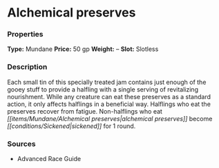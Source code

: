 ﻿---
Title: "Alchemical preserves"
Type: "Mundane"
Price: "50 gp"
Weight: "–"
Slot: "Slotless"
Description: |
  "Each small tin of this specially treated jam contains just enough of the gooey stuff to provide a halfling with a single serving of revitalizing nourishment. While any creature can eat these preserves as a standard action, it only affects halflings in a beneficial way. Halflings who eat the preserves recover from fatigue. Non-halflings who eat alchemical preserves become sickened for 1 round."
Sources: "['Advanced Race Guide']"
---

# Alchemical preserves

### Properties

**Type:** Mundane **Price:** 50 gp **Weight:** – **Slot:** Slotless

### Description

Each small tin of this specially treated jam contains just enough of the gooey stuff to provide a halfling with a single serving of revitalizing nourishment. While any creature can eat these preserves as a standard action, it only affects halflings in a beneficial way. Halflings who eat the preserves recover from fatigue. Non-halflings who eat _[[items/Mundane/Alchemical preserves|alchemical preserves]]_ become _[[conditions/Sickened|sickened]]_ for 1 round.

### Sources

* Advanced Race Guide